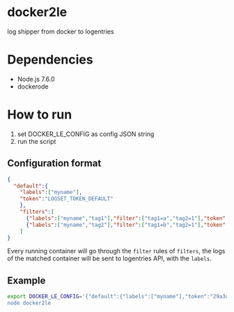 # docker2le
log shipper from docker to logentries

# Dependencies
 - Node.js 7.6.0
 - dockerode


# How to run
1. set DOCKER_LE_CONFIG as config JSON string
2. run the script

## Configuration format
```json
{
  "default":{
    "labels":["myname"],
    "token":"LOGSET_TOKEN_DEFAULT"
    },
    "filters":[
      {"labels":["myname","tag1"],"filter":["tag1=a","tag2=1"],"token":"LOGSET_TOKEN_1"},
      {"labels":["myname","tag2"],"filter":["tag1=b","tag2=1"],"token":"LOGSET_TOKEN_2"}
    ]
}
```
Every running container will go through the `filter` rules of `filters`, the logs of the matched container will be sent to logentries API, with the `labels`. 

## Example
```bash
export DOCKER_LE_CONFIG='{"default":{"labels":["myname"],"token":"29a3d766-6555-4715-9d39-78c5a32d5a32"},"filters":[{"labels":["myname","tag1"],"filter":["tag1=a","tag2=1"],"token":"29a3d766-6555-4715-9d39-78c5a32d5a32"},{"labels":["myname","tag2"],"filter":["tag1=b","tag2=1"],"token":"f88530a3-4a07-404b-8695-b06e93e964a2"}]}
node docker2le
```
